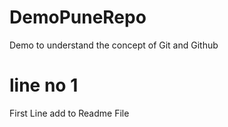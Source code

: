 # DemoPuneRepo
Demo to understand the concept of Git and Github
# line no 1
First Line add to Readme File

